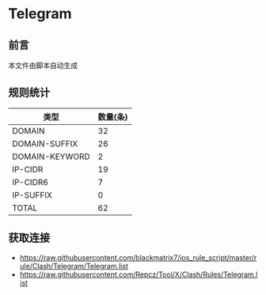 # Telegram

## 前言
本文件由脚本自动生成

## 规则统计
| 类型 | 数量(条)  | 
| ---- | ----  |
| DOMAIN | 32  | 
| DOMAIN-SUFFIX | 26  | 
| DOMAIN-KEYWORD | 2  | 
| IP-CIDR | 19  | 
| IP-CIDR6 | 7  | 
| IP-SUFFIX | 0  | 
| TOTAL | 62  | 

## 获取连接
- https://raw.githubusercontent.com/blackmatrix7/ios_rule_script/master/rule/Clash/Telegram/Telegram.list 
- https://raw.githubusercontent.com/Repcz/Tool/X/Clash/Rules/Telegram.list 
